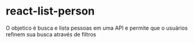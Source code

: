 # react-list-person
O objetico é busca e lista pessoas em uma API e permite que o usuários refinem sua busca através de filtros
